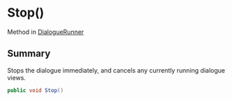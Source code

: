 # Stop()

Method in [DialogueRunner](yarn.unity.dialoguerunner.md)

## Summary

Stops the dialogue immediately, and cancels any currently running dialogue views.

```csharp
public void Stop()
```
